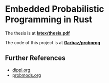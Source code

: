 # Embedded Probabilistic Programming in Rust

The thesis is at [**latex/thesis.pdf**](https://raw.githubusercontent.com/Garbaz/bachelor-thesis/master/latex/thesis.pdf)

The code of this project is at [**Garbaz/probprog**](https://github.com/Garbaz/probprog)

## Further References

- [dippl.org](http://dippl.org/)
- [probmods.org](http://probmods.org/)

